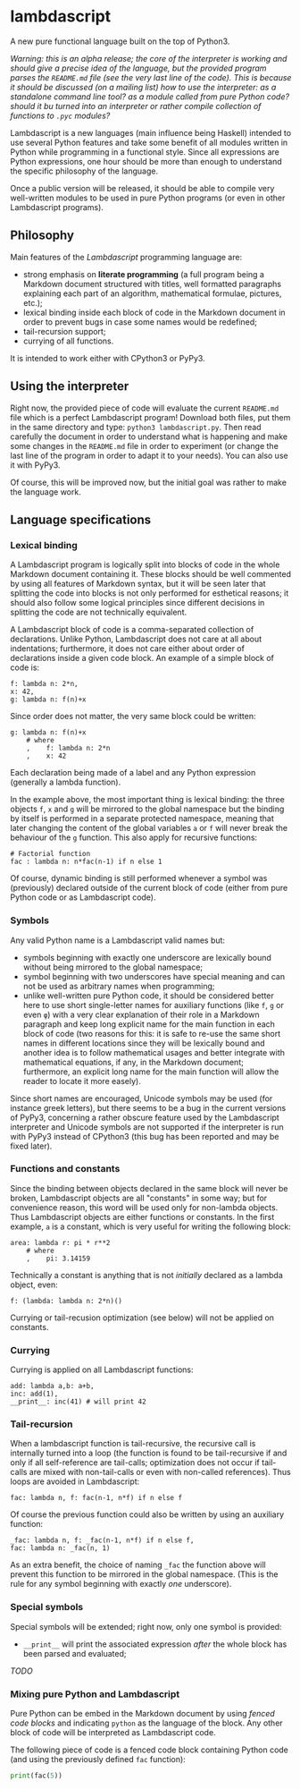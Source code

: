 # lambdascript
A new pure functional language built on the top of Python3.

_Warning: this is an alpha release; the core of the interpreter is working and should give a precise idea of the language, but the provided program parses the `README.md` file (see the very last line of the code). This is because it should be discussed (on a mailing list) how to use the interpreter: as a standalone command line tool? as a module called from pure Python code? should it bu turned into an interpreter or rather compile collection of functions to `.pyc` modules?_

Lambdascript is a new languages (main influence being Haskell) intended to use several Python features and take some benefit of all modules written in Python while programming in a functional style. Since all expressions are Python expressions, one hour should be more than enough to understand the specific philosophy of the language.

Once a public version will be released, it should be able to compile very well-written modules to be used in pure Python programs (or even in other Lambdascript programs).

## Philosophy

Main features of the _Lambdascript_ programming language are:

  * strong emphasis on **literate programming** (a full program being a Markdown document structured with titles, well formatted paragraphs explaining each part of an algorithm, mathematical formulae, pictures, etc.);
  * lexical binding inside each block of code in the Markdown document in order to prevent bugs in case some names would be redefined;
  * tail-recursion support;
  * currying of all functions.

It is intended to work either with CPython3 or PyPy3.

## Using the interpreter

Right now, the provided piece of code will evaluate the current `README.md` file which is a perfect Lambdascript program! Download both files, put them in the same directory and type: `python3 lambdascript.py`. Then read carefully the document in order to understand what is happening and make some changes in the `README.md` file in order to experiment (or change the last line of the program in order to adapt it to your needs). You can also use it with PyPy3.

Of course, this will be improved now, but the initial goal was rather to make the language work.

## Language specifications

### Lexical binding

A Lambdascript program is logically split into blocks of code in the whole Markdown document containing it. These blocks should be well commented by using all features of Markdown syntax, but it will be seen later that splitting the code into blocks is not only performed for esthetical reasons; it should also follow some logical principles since different decisions in splitting the code are not technically equivalent.

A Lambdascript block of code is a comma-separated collection of declarations. Unlike Python, Lambdascript does not care at all about indentations; furthermore, it does not care either about order of declarations inside a given code block. An example of a simple block of code is:

    f: lambda n: 2*n,
    x: 42,
    g: lambda n: f(n)+x

Since order does not matter, the very same block could be written:

    g: lambda n: f(n)+x
        # where
        ,    f: lambda n: 2*n
        ,    x: 42

Each declaration being made of a label and any Python expression (generally a lambda function).

In the example above, the most important thing is lexical binding: the three objects `f`, `x` and `g` will be mirrored to the global namespace but the binding by itself is performed in a separate protected namespace, meaning that later changing the content of the global variables `a` or `f` will never break the behaviour of the `g` function. This also apply for recursive functions:

    # Factorial function
    fac : lambda n: n*fac(n-1) if n else 1

Of course, dynamic binding is still performed whenever a symbol was (previously) declared outside of the current block of code (either from pure Python code or as Lambdascript code).

### Symbols

Any valid Python name is a Lambdascript valid names but:

  * symbols beginning with exactly one underscore are lexically bound without being mirrored to the global namespace;
  * symbol beginning with two underscores have special meaning and can not be used as arbitrary names when programming;
  * unlike well-written pure Python code, it should be considered better here to use short single-letter names for auxiliary functions (like `f`, `g` or even `φ`) with a very clear explanation of their role in a Markdown paragraph and keep long explicit name for the main function in each block of code (two reasons for this: it is safe to re-use the same short names in different locations since they will be lexically bound and another idea is to follow mathematical usages and better integrate with mathematical equations, if any, in the Markdown document; furthermore, an explicit long name for the main function will allow the reader to locate it more easely).

Since short names are encouraged, Unicode symbols may be used (for instance greek letters), but there seems to be a bug in the current versions of PyPy3, concerning a rather obscure feature used by the Lambdascript interpreter and Unicode symbols are not supported if the interpreter is run with PyPy3 instead of CPython3 (this bug has been reported and may be fixed later).

### Functions and constants

Since the binding between objects declared in the same block will never be broken, Lambdascript objects are all "constants" in some way; but for convenience reason, this word will be used only for non-lambda objects. Thus Lambdascript objects are either functions or constants. In the first example, `a` is a constant, which is very useful for writing the following block:

    area: lambda r: pi * r**2
        # where
        ,    pi: 3.14159

Technically a constant is anything that is not _initially_ declared as a lambda object, even:

    f: (lambda: lambda n: 2*n)()

Currying or tail-recusion optimization (see below) will not be applied on constants.

### Currying

Currying is applied on all Lambdascript functions:

    add: lambda a,b: a+b,
    inc: add(1),
    __print__: inc(41) # will print 42

### Tail-recursion

When a lambdascript function is tail-recursive, the recursive call is internally turned into a loop (the function is found to be tail-recursive if and only if all self-reference are tail-calls; optimization does not occur if tail-calls are mixed with non-tail-calls or even with non-called references). Thus loops are avoided in Lambdascript:

    fac: lambda n, f: fac(n-1, n*f) if n else f

Of course the previous function could also be written by using an auxiliary function:

    _fac: lambda n, f: _fac(n-1, n*f) if n else f,
    fac: lambda n: _fac(n, 1)

As an extra benefit, the choice of naming `_fac` the function above will prevent this function to be mirrored in the global namespace. (This is the rule for any symbol beginning with exactly _one_ underscore).

### Special symbols

Special symbols will be extended; right now, only one symbol is provided:

  * `__print__` will print the associated expression _after_ the whole block has been parsed and evaluated;

_TODO_

### Mixing pure Python and Lambdascript

Pure Python can be embed in the Markdown document by using _fenced code blocks_ and indicating `python` as the language of the block. Any other block of code will be interpreted as Lambdascript code.

The following piece of code is a fenced code block containing Python code (and using the previously defined `fac` function):

~~~python
print(fac(5))
~~~
